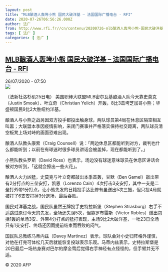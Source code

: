 ```yaml
---
layout: post
title: "MLB酿酒人轰垮小熊 国民大破洋基 – 法国国际广播电台 - RFI"
date: 2020-07-26T06:56:26.000Z
author: 法广
from: http://www.rfi.fr//cn/contenu/20200726-mlb酿酒人轰垮小熊-国民大破洋基
tags: [ 法广 ]
categories: [ 法广 ]
---
```

<!--1595746586000-->
[MLB酿酒人轰垮小熊 国民大破洋基 – 法国国际广播电台 - RFI](http://www.rfi.fr//cn/contenu/20200726-mlb%E9%85%BF%E9%85%92%E4%BA%BA%E8%BD%B0%E5%9E%AE%E5%B0%8F%E7%86%8A-%E5%9B%BD%E6%B0%91%E5%A4%A7%E7%A0%B4%E6%B4%8B%E5%9F%BA)
------

<div>
<div>26/07/2020 - 07:50</div><img src="https://s.rfi.fr/media/display/038e4f56-cf08-11ea-8c46-005056a98db9/w:310/p:16x9/spo0004b.200726135002.jpg"><div class="t-content__body u-clearfix"><div class="m-interstitial"></div><p>（法新社洛杉矶25日电）    美国职棒大联盟MLB密尔瓦基酿酒人队今天靠史莫克（Justin Smoak）、叶立奇（Christian Yelich）开轰，8比3击垮芝加哥小熊；华盛顿国民9比2大胜纽约洋基。</p><p>    酿酒人与小熊之战另因双方投手都投出触身球，两队球员第4局在休息区隔空相互叫嚣；大联盟本季因疫情影响，采闭门赛事并严格落实保持社交距离，两队球员清空板凳上场对峙的画面恐难出现。</p><p>    酿酒人队教头康索（Craig Counsell）说：「两边休息区都能听到对方，裁判也什么都能听到；以前在有球迷时很多球员讲话会被盖掉，现在都能听到了。」</p><p>    小熊队教头罗斯（David Ross）也表示，场边没有球迷意味球员在休息区讲话会被对方听到，「这就会擦出一些火花」。</p><p>    酿酒人火力凶猛，史莫克与叶立奇都敲出本季首轰，甘默（Ben Gamel）敲出带有2分打点的三垒安打，凯恩（Lorenzo Cain）4次打击3支安打，其中一支是二垒打外带1分打点，让小熊先发的日籍投手达比修有虽送出5次三振，但只投4局就被打了6支安打掉3分退场，最后吞败。</p><p>    国民对洋基之战，国民队虽然王牌投手史特拉斯堡（Stephen Strasburg）右手不适跳过原订今天的先发，全场还失误5次，但靠罗布雷斯（Victor Robles）缴出包括1轰的单场3安、外带4分打点的猛打表现，主场9比2大破洋基，一吐23日全场只有1支安打、终场还因雨提前结束而吞败的闷气。</p><p>    国民队总教练马蒂内兹（Davey Martinez）表示，球队会对小史归阵格外谨慎，对他在打完可体松几天后就能恢复投球表示乐观。马蒂内兹表示，史特拉斯堡是20日最后一场热身赛对巴尔的摩金莺后觉得右手神经有点怪怪的，但手臂并无不适。</p><p class="t-copyright">© 2020 AFP</p>        </div>
</div>
